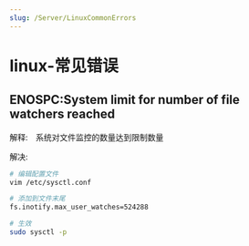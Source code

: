 ```yaml
---
slug: /Server/LinuxCommonErrors
---
```

# linux-常见错误

## ENOSPC:System limit for number of file watchers reached

解释:　系统对文件监控的数量达到限制数量

解决: 

```bash
# 编辑配置文件
vim /etc/sysctl.conf

# 添加到文件末尾
fs.inotify.max_user_watches=524288

# 生效
sudo sysctl -p
```